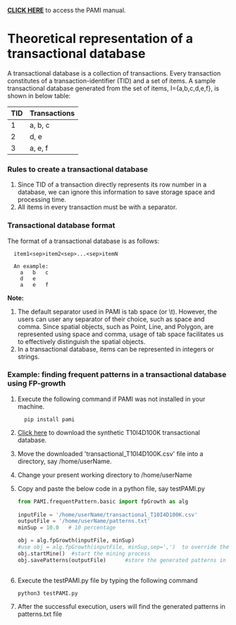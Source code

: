 **[CLICK HERE](index.html)** to access the PAMI manual.


# Theoretical representation of a transactional database

A transactional database is a collection of transactions.  Every transaction constitutes of a transaction-identifier (TID)
and a set of items. A sample transactional database generated from the set of items, I={a,b,c,d,e,f}, is shown in below table:

  TID |  Transactions 
     --- | -----
     1   | a, b, c
     2   | d, e
     3   | a, e, f
   
### Rules to create a transactional database
1. Since TID of a transaction directly represents its row number in a database, we can ignore this information 
to save storage space and processing time. 
1. All items in every transaction must be with a separator.   

### Transactional database format
The format of a transactional database is as follows:

      item1<sep>item2<sep>...<sep>itemN

      An example:
        a   b   c
        d   e
        a   e   f

**Note:**
1. The default separator used in PAMI is tab space (or \t). However, the users can user any separator of their choice, such as space and comma. Since spatial objects, such as Point, Line, and Polygon, are represented using space 
   and comma, usage of tab space facilitates us to effectively distinguish the spatial objects.
1. In a transactional database, items can be represented in integers or strings.

### Example: finding frequent patterns in a transactional database using FP-growth
1. Execute the following command if PAMI was not installed in your machine.
   
         pip install pami
   
1. [Click here](https://www.u-aizu.ac.jp/~udayrage/datasets/transactionalDatabases/transactional_T10I4D100K.csv) to download the synthetic T10I4D100K transactional database.
1. Move the downloaded 'transactional_T10I4D100K.csv' file  into a directory, say /home/userName.
1. Change your present working directory to /home/userName
1. Copy and paste the below code in a python file, say testPAMI.py
   
   ```Python
   from PAMI.frequentPattern.basic import fpGrowth as alg
  
   inputFile = '/home/userName/transactional_T10I4D100K.csv' 
   outputFile = '/home/userName/patterns.txt'
   minSup = 10.0   # 10 percentage
   
   obj = alg.fpGrowth(inputFile, minSup) 
   #use obj = alg.fpGrowth(inputFile, minSup,sep=',')  to override the default tab space separator with comma
   obj.startMine()  #start the mining process
   obj.savePatterns(outputFile)      #store the generated patterns in a file
      

   ```
1. Execute the testPAMI.py file by typing the following command

       python3 testPAMI.py
       
1. After the successful execution, users will find the generated patterns in patterns.txt file

 
